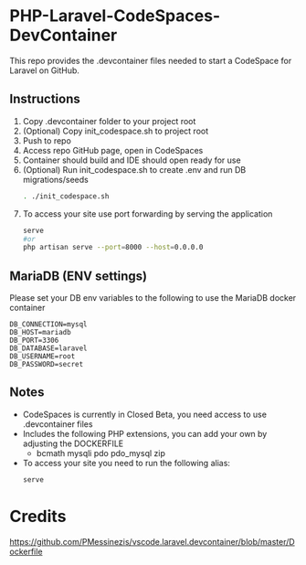 # PHP-Laravel-CodeSpaces-DevContainer

This repo provides the .devcontainer files needed to start a CodeSpace for Laravel on GitHub.

## Instructions
1. Copy .devcontainer folder to your project root
1. (Optional) Copy init_codespace.sh to project root
1. Push to repo
1. Access repo GitHub page, open in CodeSpaces
1. Container should build and IDE should open ready for use
1. (Optional) Run init_codespace.sh to create .env and run DB migrations/seeds
    ```bash
    . ./init_codespace.sh
    ```
1. To access your site use port forwarding by serving the application
    ```bash
    serve
    #or
    php artisan serve --port=8000 --host=0.0.0.0
    ```
    
## MariaDB (ENV settings)
Please set your DB env variables to the following to use the MariaDB docker container
```env
DB_CONNECTION=mysql
DB_HOST=mariadb
DB_PORT=3306
DB_DATABASE=laravel
DB_USERNAME=root
DB_PASSWORD=secret
```

## Notes
- CodeSpaces is currently in Closed Beta, you need access to use .devcontainer files
- Includes the following PHP extensions, you can add your own by adjusting the DOCKERFILE
    - bcmath mysqli pdo pdo_mysql zip
- To access your site you need to run the following alias:
    ```php
    serve
    ```

# Credits
https://github.com/PMessinezis/vscode.laravel.devcontainer/blob/master/Dockerfile
